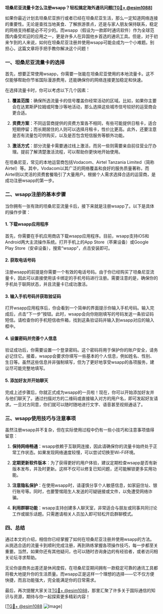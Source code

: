 **坦桑尼亚流量卡怎么注册wsapp？轻松搞定海外通讯问题[[TG💪+ @esim1088](https://t.me/s/esim1088)]**

如果你最近计划去坦桑尼亚旅行或者已经在坦桑尼亚生活，那么一定知道网络连接的重要性。无论是查找当地美食、了解旅游景点，还是与家人朋友保持联系，稳定的网络支持都是必不可少的。而wsapp（假设为一款即时通讯软件）作为全球范围内备受欢迎的应用之一，更是许多人在异国他乡首选的通讯工具。但是，对于初来乍到的人来说，如何在坦桑尼亚注册并使用wsapp可能会成为一个小难题。别担心，这篇文章将手把手教你解决这个问题！

### 一、坦桑尼亚流量卡的选择

首先，想要正常使用wsapp，你需要一张能在坦桑尼亚使用的本地流量卡。这不仅能够帮助你节省国际漫游费用，还能确保你的网络连接更加稳定和快速。

在选择流量卡时，你可以考虑以下几个因素：

1. **覆盖范围**：确保所选流量卡的信号覆盖你经常活动的区域。比如，如果你主要会在达累斯萨拉姆或阿鲁沙等地活动，那么选择这些城市信号较好的运营商会更合适。
   
2. **资费方案**：不同运营商提供的资费方案各不相同，有些可能提供日租卡，适合短期停留；而长期居住的人则可以选择月租卡，性价比更高。此外，还要注意是否有流量包可供购买，以及是否包含短信服务等额外功能。

3. **激活方式**：部分流量卡需要通过线上激活，而另一些则需要亲自前往营业厅办理。提前了解清楚激活流程，可以帮助你更快地开始使用。

在坦桑尼亚，常见的本地运营商包括Vodacom、Airtel Tanzania Limited（简称Airtel）等。其中，Vodacom以其广泛的网络覆盖和良好的服务质量著称，而Airtel则以灵活的资费套餐吸引了大量用户。根据个人需求选择合适的运营商，是成功注册wsapp的第一步。

### 二、wsapp注册的基本步骤

当你拥有一张有效的坦桑尼亚流量卡后，接下来就是注册wsapp了。以下是具体的操作步骤：

#### 1. 下载wsapp应用程序

首先，你需要在手机应用商店下载wsapp应用程序。目前，wsapp支持iOS和Android两大主流操作系统。打开手机上的App Store（苹果设备）或Google Play Store（安卓设备），搜索“wsapp”，点击安装即可。

#### 2. 获取电话号码

注册wsapp的前提是你需要一个有效的电话号码。由于你已经购买了坦桑尼亚流量卡，因此可以直接使用该卡绑定的手机号码进行注册。需要注意的是，确保你的手机处于联网状态，并且流量卡已成功激活。

#### 3. 输入手机号码并获取验证码

打开wsapp应用程序后，你会看到一个简单的界面提示你输入手机号码。输入完成后，点击“下一步”按钮。此时，wsapp会向你刚刚填写的号码发送一条验证码短信。请检查你的手机短信收件箱，找到这条验证码并输入到wsapp对应的输入框中。

#### 4. 设置密码并完善个人信息

验证成功后，你需要设置一个登录密码。这个密码将用于保护你的账户安全，请务必记住它。接着，wsapp会要求你填写一些基本的个人信息，例如姓名、性别、生日等。虽然这些信息并非强制填写，但为了更好地享受wsapp的各项服务，建议尽可能完整地填写。

#### 5. 添加好友并开始聊天

完成上述步骤后，你就正式成为wsapp的一员啦！现在，你可以开始添加好友并与他们聊天了。通过扫描对方的二维码或直接输入对方的用户名，即可发起好友请求。一旦对方同意，你们就可以随时随地进行文字、语音甚至视频通话了。

### 三、wsapp使用技巧与注意事项

虽然注册wsapp并不复杂，但在实际使用过程中仍有一些小技巧和注意事项值得留意：

1. **保持网络畅通**：wsapp依赖于互联网连接，因此请确保你的流量卡始终处于正常工作状态。如果发现网络速度较慢，可以尝试切换至Wi-Fi环境。

2. **定期更新软件版本**：为了获得更好的用户体验，建议定期检查wsapp是否有新版本发布，并及时更新。这样不仅可以修复已知问题，还可能解锁更多实用功能。

3. **注意隐私保护**：在使用wsapp时，请谨慎分享个人敏感信息，如家庭住址、银行账号等。同时，也要警惕陌生人发送的可疑链接或文件，以免遭受网络诈骗。

4. **利用群聊功能**：wsapp支持创建多人聊天室，非常适合与朋友或同事共同讨论工作或娱乐话题。只需邀请相关人员加入即可轻松开启群聊模式。

### 四、总结

通过本文的介绍，相信你已经掌握了如何在坦桑尼亚注册并使用wsapp的方法。从挑选合适的流量卡到顺利完成注册，再到熟练掌握各项操作技巧，每一步都至关重要。当然，如果你还有其他疑问，也可以随时咨询身边的有经验者，或者访问相关论坛寻求帮助。

无论你是商务出差还是休闲度假，在坦桑尼亚期间拥有一款稳定可靠的通讯工具都将极大地提升你的生活质量。而wsapp正是这样一个理想的选择——它不仅方便快捷，而且功能强大，完全能满足你的日常需求。

最后，再次提醒大家关注[TG💪+ @esim1088](https://t.me/s/esim1088)，那里汇聚了许多关于国际通信的知识与资源，期待与你一起探索更多精彩内容！

[[TG💪+ @esim1088](https://t.me/s/esim1088) ![Image](https://i.postimg.cc/4NQfJmqS/Snipaste-2025-05-13-00-14-12.png)]